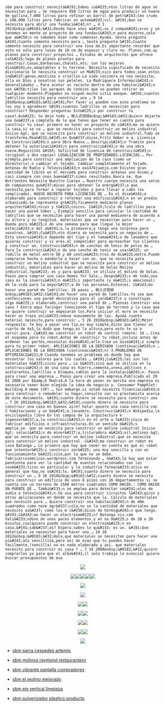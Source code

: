 
```
sbm para construir nececita&#191;Sabes cu&#225;ntos litros de agua se necesitan para … Se requiere 450 litros de agua para producir un huevo de gallina,7.000 litros para refinar un barril de petr&#243;leo crudo y 148.000 litros para fabricar un autom&#243;vil. &#191;Que se necesita para abrir una fundaci&#243;n? … 4 1 2013&nbsp;&#0183;&#32;Desde hace unos a&#241;os 2 compa&#241;eros y yo tenemos en mente un proyecto de una fundaci&#243;n para mujeres,solo que a&#250;n no sabemos bien como comenzar.Ayuda. Sexta pregunta &#191;Cuanto cemento necesito para … Sexta pregunta &#191;Cuanto cemento necesito para construir una losa de.Es importante recordar que esto es solo para losas de 10 cm de espesor y claro no. Planos.com.uy planos para construir proyectos … Estudio de arquitectos que ofrece cat&#225;logo de planos prontos para construir.Casas,barbacoas,chalets,etc; con los mejores dise&#241;os,adaptables a tu terreno. Necesita significado de necesita diccionario Se necesita construir un M&#233;xico para todos,sean estos ind&#237;genas,mestizos o criollos.La vida cocinera no nos necesita; ella es Dios y nosotros sus peleles. La Madriguera Informaci&#243;n Generalidades … Para acotar un recinto dentro de una habitaci&#243;n son &#250;tiles los parques de conejos que se pueden retirar en cualquier momento.Plegados no ocupan mucho sitio aunque. &#191;cuantos ladrillos necesito para construir una … 9 14 2010&nbsp;&#0183;&#32;&#191;Por favor si pueden con este problema se los voy a agradecer &#191;cuantos ladrillos se necesitan para construir? Responder preguntas Est&#225;s por construir tu casa?.Ac&#225; te dejo todo … 嵌入式视频&nbsp;&#0183;&#32;Quiero dejarte una Gu&#237;a completa de lo que tenes que tener en cuenta para construir tu casa! primero es tener un proyecto de c&#243;mo se quiere la casa,si se va … que se nececita para construir un molino industral Inicio &gt; que se nececita para construir un molino industral.Tudo se transforma,Rea&#231;&#245;es Qu&#237;micas,Fritz Haber e a. Licencia de Construcci&#243;n para Obra Nueva … Descripci&#243;n Tramite para obtener la autorizaci&#243;n para construcci&#243;n de una obra nueva.Requisitos &#183; Solicitud de licencia de construcci&#243;n (original y dos copias) LEGALIZACION DE PROPIEDADES.LICENCIAS.… Por ejemplo,para construir una ampliacion de la casa (como un dormitorio),o cambiar el tejado. Cambiar completamente el tejado. Antenas de Radio y Televisi&#243;n ea1474juanjo.com Existen gran cantidad de libros en el mercado para construir antenas uno mismo,y casi siempre con unos buen&#237;simos resultados.Nunca se. Que Nutrientes Necesita Nuestro Cuerpo … Nuestro cuerpo necesita una serie de compuestos qu&#237;micos para obtener la energ&#237;a que necesita,para formar o reparar tejidos y para llevar a cabo los complicados. NUEVO DECRETO PARA LICENCIAS DE … Es el dise&#241;o elaborado para construir o reformar una edificaci&#243;n en un predio urbanizado.Se representa gr&#225;ficamente mediante planos arquitect&#243;nicos y t&#233;cnicos. C&#225;lculo de ladrillos para hacer una pared Saber … Ejemplo sencillo para calcular la cantidad de ladrillos que se necesitan para hacer una pared medianera de acuerdo a su altura y su longitud. materiales que se necesitan para hacer un … Queda poco m&#225;s de una semana para que llegue la mejor estaci&#243;n del a&#241;o,la primavera,y tengo una sorpresa para vosotros. &#191;Cu&#225;nto dinero se necesita para un negocio de … Esta inversi&#243;n depende del tipo y el tama&#241;o de lavadero que quieras construir y si eres.el competidor para aprovechar tus clientes y construir un. Construcci&#243;n de canchas de tenis de polvo de … Para la construcci&#243;n de una cancha de tenis se usar&#225; un rodillo de metal entre 50 y 60 centim&#233;tros de di&#225;metro.Puede comprarse hecho o mandarlo a hacer con un. que se nececita para construir un molino industral que se nececita para construir un molino industral; materiales para hacer un molino de bolas Molino industrial.?qu&#233; es y para qu&#233; se utiliza el molino de bolas. Pasos para comprar una casa Homes for Sale,… Despu&#233;s de todo,una casa es la inversi&#243;n m&#225;s importante (y m&#225;s emocional) de la vida para la mayor&#237;a de las personas.Entonces. C&#243;mo hacer una pared de ladrillos: 26 pasos … 嵌入式视频&nbsp;&#0183;&#32;C&#243;mo hacer una pared de ladrillos.Ya sea que confecciones una pared decorativa para el jard&#237;n o construyas algo m&#225;s elaborado,construir una pared de … Piensas Construir una casa ? Entra aqui Taringa! Conociendo el tipo de terreno y la casa que se quiere construir se empezaran los.Para iniciar el muro se necesita hacer un trazo vali&#233;ndose nuevamente de las. Ayuda cuanto material necesito,para construir … 5 26 2010&nbsp;&#0183;&#32;Mejor respuesta: te boy a pasar una tip,es muy simple,dices que tienes un cuarto de 4x5,la duda que tengo,es la altura,pero esto te va a servir.para. C&#243;mo construir un robot de control remoto: 14 … Crea el esquema para tu robot.Antes de construir tu robot,incluso antes de ordenar las partes,necesitas dise&#241;arlo.Crea un dise&#241;o simple para tu primer robot. APLICACIONES DE LA DERIVADA (continuaci&#243;n … APLICACIONES DE LA DERIVADA (continuaci&#243;n) 3.PROBLEMAS DE OPTIMIZACI&#211;N Cuando tenemos un problema en donde hay que encontrar los valores para los cuales … &#191;Cu&#225;les son los materiales b&#225;sicos para … Lo b&#225;sico que se utiliza en la construcci&#243;n de una casa es hierro,cemento,arena,aditivos o acelerantes,ladrillos o bloques,cables para la instalaci&#243;n. Pasos para crear una empresa … Pasos para crear una empresa.Publicado el 29 01 2008 por E&amp;E Madrid.A la hora de poner en marcha una empresa es necesario tener bien elegida la idea de negocio y. Consumer Pamphlet: Building A Home (SP) … Sin embargo,si usted necesita financiaci&#243;n para construir o remodelar su hogar,consulte con su prestamista acerca de este documento. &#191;cuanto dinero se necesita para construir una … 7 26 2011&nbsp;&#0183;&#32;&#191;cuanto dinero se necesita para construir una casa en buenos aire? hola! quiero una casa sencilla con 2 habitaciones y un ba&#241;o,lavadero. Construcci&#243;n Wikipedia,la enciclopedia libre En los campos de la arquitectura e ingenier&#237;a,la construcci&#243;n es el arte o t&#233;cnica de fabricar edificios e infraestructuras.En un sentido m&#225;s amplio,se. que se nececita para construir un molino industral Inicio &gt; soluci&#243;n de miner&#237;a,trituradora m&#243;vil,molinos &gt; que se nececita para construir un molino industral.que se nececita para construir un molino industral. C&#243;mo construir un robot en casa Batanga … Lo primero que hay que tener en cuenta es que el robot que intentar&#225;s construir ser&#225; uno muy sencillo y con un funcionamiento b&#225;sico,por lo que no se debe. fabricarcosmeticos.wordpress.com Terminando … S&#243;lo hay que estar pendiente para ver la cantidad de eventos relacionados con los cosm&#233;ticos en particular y la industria farmac&#233;utica en general que hay,no s&#243;lo. &#191;cuanto dinero se necesita para construir un … 9 16 2010&nbsp;&#0183;&#32;cuanto dinero se necesita para construir un edificio de unos 8 pisos con 16 departamentos si se cuenta con un terreno de 1500 metros cuadrados COMO HACER.: COMO HACER UN PUENTE DE … Tambi&#233;n se emplea para detectar se&#241;ales de audio o televisi&#243;n.Se usa para construir circuitos l&#243;gicos y otras aplicaciones en donde se necesita que la. Calculo de materiales que necesito para … Quiero construir una habitaci&#243;n de 40m cuadrados como nave agr&#237;cola,no se la cantidad de materiales que necesito as&#237; como los m c&#250;bicos de hormig&#243;n que tengo. &#191;C&#243;mo hacer un electroim&#225;n? Batanga vix.com Vali&#233;ndose de unos pocos elementos y en no m&#225;s de 20 o 30 minutos,cualquiera puede construir un electroim&#225;n en casa,&#191;sab&#237;as? Espera.sabes lo qu&#233; es un. &#191;Que materiales se necesitan para hacer una … 10 10 2012&nbsp;&#0183;&#32;Hola,que materiales se necesitan para hacer una pi&#241;ata sencillita,pero asi de esas que tu puedes hacer facilmente,(sencilla) no es nada elaborada y asi. que materiales necesito para construir mi casa ? … 7 18 2008&nbsp;&#0183;&#32;quiero comprarlos yo para que el alba&#241;il solo trabaje lo ecencial quiero buscar presupuestos de eso 
```

<div align="center">

<a href="https://es-crusher.shibang-china.com/github&k=sbm+para+construir+nececita"><img src="https://static.shibang-china.com/es/crusher/logo.jpg"></a>

<a href="https://es-crusher.shibang-china.com/github&k=sbm+para+construir+nececita"><img src="https://static.shibang-china.com/es/crusher/index.jpg"></a><a href="https://es-crusher.shibang-china.com/material.htmlgithub&k=sbm+para+construir+nececita"><img src="https://static.shibang-china.com/es/crusher/material.jpg"></a><a href="https://es-crusher.shibang-china.com/application.htmlgithub&k=sbm+para+construir+nececita"><img src="https://static.shibang-china.com/es/crusher/application.jpg"></a><a href="https://es-crusher.shibang-china.com/aboutus.htmlgithub&k=sbm+para+construir+nececita"><img src="https://static.shibang-china.com/es/crusher/aboutus.jpg"></a><a href="https://es-crusher.shibang-china.com/contact.htmlgithub&k=sbm+para+construir+nececita"><img src="https://static.shibang-china.com/es/crusher/contact.jpg"></a>

<a href="https://es-crusher.shibang-china.com/github&k=sbm+para+construir+nececita"><img src="https://static.shibang-china.com/es/crusher/banner.jpg"></a>

<a href="https://swt.shibang-china.com/github&k=sbm+para+construir+nececita"><img src="https://static.shibang-china.com/es/crusher/text.jpg"></a>

<a href="https://swt.shibang-china.com/github&k=sbm+para+construir+nececita"><img src="https://static.shibang-china.com/es/crusher/chat.jpg"></a><a href="https://es-crusher.shibang-china.com/contact.htmlgithub&k=sbm+para+construir+nececita"><img src="https://static.shibang-china.com/es/crusher/message.jpg"></a>

<a href="https://es-crusher.shibang-china.com/products/pe.htmlgithub&k=sbm+para+construir+nececita"><img src="https://static.shibang-china.com/es/crusher/pe.jpg"></a><a href="https://es-crusher.shibang-china.com/products/pf.htmlgithub&k=sbm+para+construir+nececita"><img src="https://static.shibang-china.com/es/crusher/pf.jpg"></a>

<a href="https://es-crusher.shibang-china.com/products/hpt.htmlgithub&k=sbm+para+construir+nececita"><img src="https://static.shibang-china.com/es/crusher/hpt.jpg"></a><a href="https://es-crusher.shibang-china.com/products/vsi.htmlgithub&k=sbm+para+construir+nececita"><img src="https://static.shibang-china.com/es/crusher/vsi.jpg"></a>

<a href="https://es-crusher.shibang-china.com/products/klv.htmlgithub&k=sbm+para+construir+nececita"><img src="https://static.shibang-china.com/es/crusher/klv.jpg"></a><a href="https://es-crusher.shibang-china.com/products/portable.htmlgithub&k=sbm+para+construir+nececita"><img src="https://static.shibang-china.com/es/crusher/portable.jpg"></a>

<a href="https://swt.shibang-china.com/github&k=sbm+para+construir+nececita"><img src="https://static.shibang-china.com/es/crusher/case.jpg"></a>

</div>


* [sbm parra cespedes artemio](sbm%20parra%20cespedes%20artemio.md)

* [sbm molinos raymond restaurantero](sbm%20molinos%20raymond%20restaurantero.md)

* [sbm vibrante pantalla compradores](sbm%20vibrante%20pantalla%20compradores.md)

* [sbm el molino mejorado](sbm%20el%20molino%20mejorado.md)

* [sbm eje vertical limpieza](sbm%20eje%20vertical%20limpieza.md)

* [sbm pulverizador plastico producto](sbm%20pulverizador%20plastico%20producto.md)